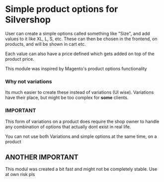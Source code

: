 # Simple product options for Silvershop
User can create a simple options called something like "Size", and add values to it like XL, L, S, etc. These can then be chosen in the frontend, on products, and will be shown in cart etc.

Each value can also have a price defined which gets added on top of the product price.


This module was inspired by Magento's product options functionality

### Why not variations ###
Its much easier to create these instead of variations (UI wise). Variations have their place, but might be too complex for **some** clients.

### IMPORTANT ###
This form of variations on a product does require the shop owner to handle any combination of options that actually dont exist in real life.

You can not use both Variations and simple options at the same time, on a product

## ANOTHER IMPORTANT ###
This modul was created a bit fast and might not be completely stable. Use at own risk pls
